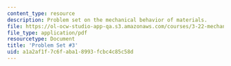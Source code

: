 ```yaml
---
content_type: resource
description: Problem set on the mechanical behavior of materials.
file: https://ol-ocw-studio-app-qa.s3.amazonaws.com/courses/3-22-mechanical-behavior-of-materials-spring-2008/a1a2af1f7c6faba18993fcbc4c85c58d_ps3.pdf
file_type: application/pdf
resourcetype: Document
title: 'Problem Set #3'
uid: a1a2af1f-7c6f-aba1-8993-fcbc4c85c58d
---
```

